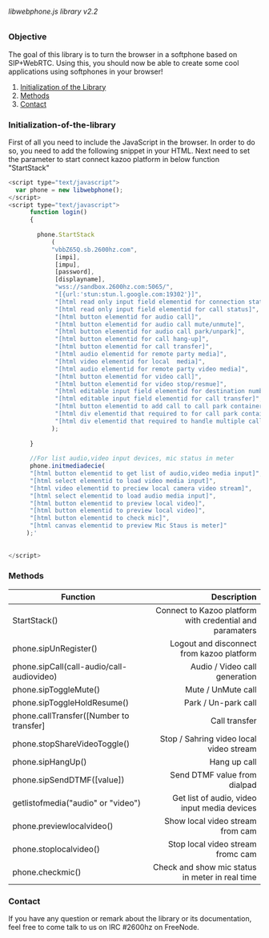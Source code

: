###### libwebphone.js library v2.2

### Objective
The goal of this library is to turn the browser in a softphone based on SIP+WebRTC. Using this, you should now be able to create some cool applications using softphones in your browser!

1. [Initialization of the Library](#Initialization-of-the-library)
2. [Methods](#methods)
3. [Contact](#contact)


### Initialization-of-the-library
First of all you need to include the JavaScript in the browser. In order to do so, you need to add the following snippet in your HTML. Next need to set the parameter to start connect kazoo platform in below function "StartStack"


```javascript
<script type="text/javascript">
  var phone = new libwebphone();    
</script> 
<script type="text/javascript">
      function login()
      {
        
        phone.StartStack
            (
            "vbbZ65Q.sb.2600hz.com",
             [impi],
             [impu],
             [password],
             [displayname],
             "wss://sandbox.2600hz.com:5065/",
             "[{url:'stun:stun.l.google.com:19302'}]",
             "[html read only input field elementid for connection status]",
             "[html read only input field elementid for call status]", 
             "[html button elementid for audio call]",
             "[html button elementid for audio call mute/unmute]", 
             "[html button elementid for audio call park/unpark]", 
             "[html button elementid for call hang-up]", 
             "[html button elementid for call transfer]",
             "[html audio elementid for remote party media]", 
             "[html video elementid for local  media]", 
             "[html audio elementid for remote party video media]", 
             "[html button elementid for video call]",
             "[html button elementid for video stop/resmue]", 
             "[html editable input field elementid for destination number to dial]", 
             "[html editable input field elementid for call transfer]",
             "[html button elementid to add call to call park container]",
             "[html div elementid that required to for call park container]",
             "[html div elementid that required to handle multiple call park ]"             
            );
            
      }
      
      //For list audio,video input devices, mic status in meter
      phone.initmediadecie(
      "[html button elementid to get list of audio,video media input]",
      "[html select elementid to load video media input]",
      "[html video elementid to preciew local camera video stream]",
      "[html select elementid to load audio media input]",
      "[html button elementid to preview local video]",
      "[html button elementid to preview local video]",
      "[html button elementid to check mic]",
      "[html canvas elementid to preview Mic Staus is meter]"      
     );'
	 
      
</script> 
```
### Methods
| Function      | Description |
| --------- | -----:|
| StartStack() | Connect to Kazoo platform with credential and  paramaters|
| phone.sipUnRegister()|Logout and disconnect from kazoo platform|
| phone.sipCall(call-audio/call-audiovideo) |Audio / Video call generation |
| phone.sipToggleMute() |Mute / UnMute call |
| phone.sipToggleHoldResume()  |Park / Un-park  call |
| phone.callTransfer([Number to transfer] |Call transfer |
| phone.stopShareVideoToggle() |Stop / Sahring video local video stream  |
| phone.sipHangUp()|Hang up call|
| phone.sipSendDTMF([value]) | Send DTMF value from dialpad|
| getlistofmedia("audio" or "video") | Get list of audio, video input media devices |
| phone.previewlocalvideo() | Show local video stream from cam| 
| phone.stoplocalvideo() | Stop local video stream fromc cam|
| phone.checkmic() | Check and show mic status in meter in real time|



### Contact
If you have any question or remark about the library or its documentation, feel free to come talk to us on IRC #2600hz on FreeNode.



